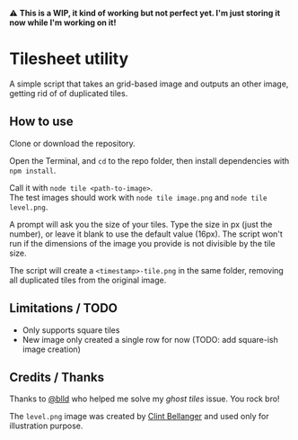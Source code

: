 ⚠️ **This is a WIP, it kind of working but not perfect yet. I'm just storing it now while I'm working on it!**      

# Tilesheet utility

A simple script that takes an grid-based image and outputs an other image, getting rid of of duplicated tiles.  

## How to use    

Clone or download the repository.  

Open the Terminal, and `cd` to the repo folder, then install dependencies with `npm install`.  

Call it with `node tile <path-to-image>`.  
The test images should work with `node tile image.png` and `node tile level.png`.  

A prompt will ask you the size of your tiles. Type the size in px (just the number), or leave it blank to use the default value (16px). The script won't run if the dimensions of the image you provide is not divisible by the tile size.  

The script will create a `<timestamp>-tile.png` in the same folder, removing all duplicated tiles from the original image.

## Limitations / TODO

* Only supports square tiles  
* New image only created a single row for now (TODO: add square-ish image creation)  

## Credits / Thanks  

Thanks to [@blld](https://github.com/blldand-tiles) who helped me solve my *ghost tiles* issue. You rock bro!  

The `level.png` image was created by [Clint Bellanger](https://opengameart.org/forumtopic/feedback-on-16px-robots-and-tiles) and used only for illustration purpose.  
